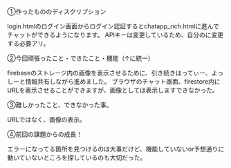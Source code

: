 ①作ったもののディスクリプション

login.htmlのログイン画面からログイン認証するとchatapp_rich.htmlに進んでチャットができるようになります。
APIキーは変更しているため、自分のに変更する必要アリ。

②今回頑張ったこと・できたこと・機能（↑に統一）

firebaseのストレージ内の画像を表示させるために、引き続きはってぃー、よっしーと情報共有しながら進めました。 ブラウザのチャット画面、firestore内にURLを表示させることができますが、画像としては表示しますできなかった。

③難しかったこと、できなかった事。

URLではなく、画像の表示。

④前回の課題からの成長！

エラーになってる箇所を見つけるのは大事だけど、機能していないor予想通りに動いていないところを探しているのも大切だった。
